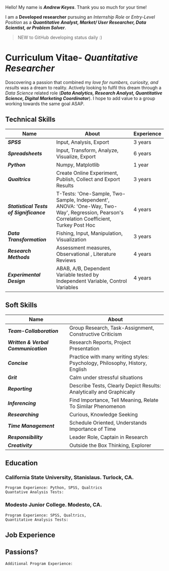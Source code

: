 Hello! My name is ***Andrew Keyes***. Thank you so much for your time! 

I am a **Developed researcher** pursuing an *Internship Role* or *Entry-Level Position* as a ***Quantitative Analyst, Market/ User Researcher, Data Scientist, or Problem Solver***. 

> NEW to GitHub developing status daily :)

# **Curriculum Vitae**- *Quantitative Researcher*
Doscovering a passion that combined my *love for numbers, curiosity, and results* was a dream to reality. Actively looking to fulfil this dream through a *Data Science* related role (***Data Analytics, Research Analyst, Quantitative Science, Digital Marketing Coordinator***). I hope to add value to a group working towards the same goal ASAP.

  ## Technical Skills
| Name | About | Experience  |
| ----------- | ----------- | ----------- |
| ***SPSS*** | Input, Analysis, Export | 3 years |
| ***Spreadsheets*** | Input, Transform, Analyze, Visualize, Export | 6 years |
| ***Python*** | Numpy, Matplotlib | 1 year |
| ***Qualtrics*** | Create Online Experiment, Publish, Collect and Export Results | 3 years |
| ***Statistical Tests of Significance*** | T-Tests: 'One-Sample, Two-Sample, Independent', ANOVA: 'One-Way, Two-Way', Regression, Pearson's Correlation Coefficient, Turkey Post Hoc | 4 years |
| ***Data Transformation*** | Fishing, Input, Manipulation, Visualization | 3 years |
| ***Research Methods*** | Assessment measures, Observational , Literature Reviews | 4 years |
| ***Experimental Design*** | ABAB, A/B, Dependent Variable tested by Independent Variable, Control Variables | 4 years | 
  
  ## Soft Skills
  | Name | About |
| ----------- | ----------- |
| ***Team-Collaboration*** | Group Research, Task-Assignment, Constructive Criticism
| ***Written & Verbal Communication*** | Research Reports, Project Presentation
| ***Concise*** | Practice with many writing styles: Psychology, Philosophy, History, English
| ***Grit*** | Calm under stressful situations
| ***Reporting*** | Describe Tests, Clearly Depict Results: Analytically and Graphically
| ***Inferencing*** | Find Importance, Tell Meaning, Relate To Similar Phenomenon
| ***Researching*** | Curious, Knowledge Seeking
| ***Time Management*** | Schedule Oriented, Understands Importance of Time
| ***Responsibility*** | Leader Role, Captain in Research
| ***Creativity*** | Outside the Box Thinking, Explorer
  
  ## Education
  ### California State University, Stanislaus. Turlock, CA.
    Program Experience: Python, SPSS, Qualtrics
    Quantative Analysis Tests:
  
  ### Modesto Junior College. Modesto, CA.
    Program Experience: SPSS, Qualtrics, 
    Quantitative Analysis Tests:
  
## Job Experience

## Passions?
    Additional Program Experience:
